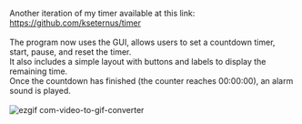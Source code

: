 Another iteration of my timer available at this link:<br />
https://github.com/kseternus/timer<br />
<br />
The program now uses the GUI, allows users to set a countdown timer, start, pause, and reset the timer.<br />
It also includes a simple layout with buttons and labels to display the remaining time.<br />
Once the countdown has finished (the counter reaches 00:00:00), an alarm sound is played.<br />
<br />
![ezgif com-video-to-gif-converter](https://github.com/user-attachments/assets/872199af-b6c0-4bb0-bd25-0f7fdd310e81)
